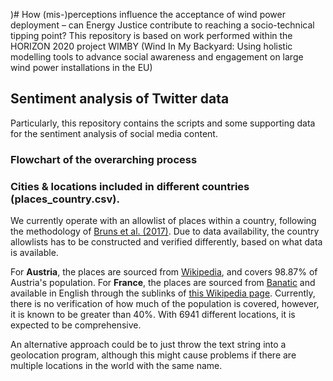 )# How (mis-)perceptions influence the acceptance of wind power deployment – can Energy Justice contribute to reaching a socio-technical tipping point?
This repository is based on work performed within the HORIZON 2020 project WIMBY (Wind In My Backyard: Using holistic modelling tools to advance social awareness and engagement on large wind power installations in the EU)

## Sentiment analysis of Twitter data
Particularly, this repository contains the scripts and some supporting data for the sentiment analysis of social media content. 

### Flowchart of the overarching process

### Cities & locations included in different countries (places_country.csv). 
We currently operate with an allowlist of places within a country, following the methodology of [Bruns et al. (2017)](https://doi.org/10.1177/2056305117748162). Due to data availability, the country allowlists has to be constructed and verified differently, based on what data is available. 

For **Austria**, the places are sourced from [Wikipedia](https://en.wikipedia.org/wiki/List_of_cities_and_towns_in_Austria), and covers 98.87% of Austria's population. For **France**, the places are sourced from [Banatic](https://www.banatic.interieur.gouv.fr/V5/fichiers-en-telechargement/fichiers-telech.php) and available in English through the sublinks of [this Wikipedia page](https://en.wikipedia.org/wiki/Lists_of_communes_of_France). Currently, there is no verification of how much of the population is covered, however, it is known to be greater than 40%. With 6941 different locations, it is expected to be comprehensive. 

 
An alternative approach could be to just throw the text string into a geolocation program, although this might cause problems if there are multiple locations in the world with the same name. 
